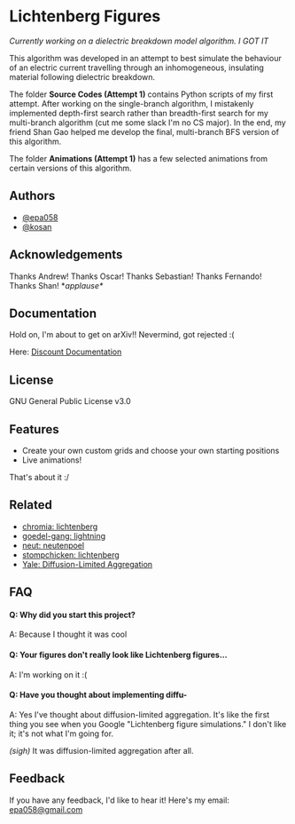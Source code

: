 
# Lichtenberg Figures

*Currently working on a dielectric breakdown model algorithm. I GOT IT*

This algorithm was developed in an attempt to best simulate the behaviour of an electric current travelling through an inhomogeneous, insulating material following dielectric breakdown.

The folder **Source Codes (Attempt 1)** contains Python scripts of my first attempt. After working on the single-branch algorithm, I mistakenly implemented depth-first search rather than breadth-first search for my multi-branch algorithm (cut me some slack I'm no CS major). In the end, my friend Shan Gao helped me develop the final, multi-branch BFS version of this algorithm.

The folder **Animations (Attempt 1)** has a few selected animations from certain versions of this algorithm.

## Authors

- [@epa058](https://github.com/epa058)
- [@kosan](https://github.com/shan-gao5)


## Acknowledgements

 Thanks Andrew! Thanks Oscar! Thanks Sebastian! Thanks Fernando! Thanks Shan! \**applause\**


## Documentation

Hold on, I'm about to get on arXiv!! Nevermind, got rejected :( 

Here: [Discount Documentation](https://github.com/epa058/Lichtenberg-Figures/blob/main/Paper.pdf)


## License

GNU General Public License v3.0


## Features

- Create your own custom grids and choose your own starting positions
- Live animations!

That's about it :/

## Related

- [chromia: lichtenberg](https://github.com/chromia/lichtenberg)
- [goedel-gang: lightning](https://github.com/goedel-gang/lightning)
- [neut: neutenpoel](https://github.com/neut/neutenpoel)
- [stompchicken: lichtenberg](https://github.com/stompchicken/lichtenberg)
- [Yale: Diffusion-Limited Aggregation](https://web.archive.org/web/20030805085849/http://classes.yale.edu/fractals/Panorama/Physics/DLA/DLA.html)

## FAQ

#### Q: Why did you start this project?

A: Because I thought it was cool

#### Q: Your figures don't really look like Lichtenberg figures...

A: I'm working on it :(

#### Q: Have you thought about implementing diffu-

A: Yes I've thought about diffusion-limited aggregation. It's like the first thing you see when you Google "Lichtenberg figure simulations." I don't like it; it's not what I'm going for. 

*(sigh)* It was diffusion-limited aggregation after all.


## Feedback

If you have any feedback, I'd like to hear it! Here's my email: epa058@gmail.com
